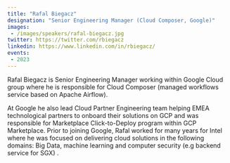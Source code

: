 ```yaml
---
title: "Rafal Biegacz"
designation: "Senior Engineering Manager (Cloud Composer, Google)"
images:
 - /images/speakers/rafal-biegacz.jpg
twitter: https://twitter.com/rbiegacz
linkedin: https://www.linkedin.com/in/rbiegacz/
events:
 - 2023
---
```


Rafal Biegacz is Senior Engineering Manager working within Google Cloud group where he is responsible for Cloud Composer (managed workflows service based on Apache Airflow).



At Google he also lead Cloud Partner Engineering team helping EMEA technological partners to onboard their solutions on GCP and was responsible for Marketplace Click-to-Deploy program within GCP Marketplace. Prior to joining Google, Rafal worked for many years for Intel where he was focused on delivering cloud solutions in the following domains: Big Data, machine learning and computer security (e.g backend service for SGX) .